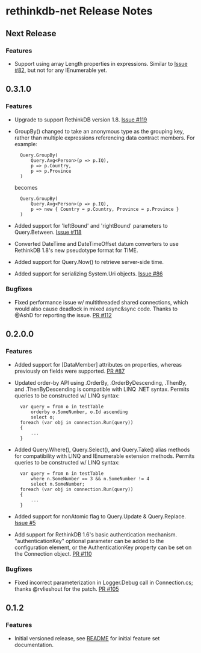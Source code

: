 # rethinkdb-net Release Notes

## Next Release

### Features

* Support using array Length properties in expressions.  Similar to [Issue #82](https://github.com/mfenniak/rethinkdb-net/issues/82), but not for any IEnumerable yet.


## 0.3.1.0

### Features

* Upgrade to support RethinkDB version 1.8. [Issue #119](https://github.com/mfenniak/rethinkdb-net/issues/119)

* GroupBy() changed to take an anonymous type as the grouping key, rather than multiple expressions referencing data contract members.  For example:

        Query.GroupBy(
            Query.Avg<Person>(p => p.IQ),
            p => p.Country,
            p => p.Province
        )
    
    becomes
    
        Query.GroupBy(
            Query.Avg<Person>(p => p.IQ),
            p => new { Country = p.Country, Province = p.Province }
        )

* Added support for 'leftBound' and 'rightBound' parameters to Query.Between. [Issue #118](https://github.com/mfenniak/rethinkdb-net/issues/118)

* Converted DateTime and DateTimeOffset datum converters to use RethinkDB 1.8's new pseudotype format for TIME.

* Added support for Query.Now() to retrieve server-side time.

* Added support for serializing System.Uri objects. [Issue #86](https://github.com/mfenniak/rethinkdb-net/issues/86)


### Bugfixes

* Fixed performance issue w/ multithreaded shared connections, which would also cause deadlock in mixed async&sync code.  Thanks to @AshD for reporting the issue.  [PR #112](https://github.com/mfenniak/rethinkdb-net/pull/112)


## 0.2.0.0

### Features

* Added support for [DataMember] attributes on properties, whereas previously on fields were supported.  [PR #87](https://github.com/mfenniak/rethinkdb-net/pull/87)

* Updated order-by API using .OrderBy, .OrderByDescending, .ThenBy, and .ThenByDescending is compatible with LINQ .NET syntax.  Permits queries to be constructed w/ LINQ syntax:

        var query = from o in testTable
            orderby o.SomeNumber, o.Id ascending
            select o;
        foreach (var obj in connection.Run(query))
        {
            ...
        }


* Added Query.Where(), Query.Select(), and Query.Take() alias methods for compatibility with LINQ and IEnumerable<T> extension methods.  Permits queries to be constructed w/ LINQ syntax:

        var query = from n in testTable
            where n.SomeNumber == 3 && n.SomeNumber != 4
            select n.SomeNumber;
        foreach (var obj in connection.Run(query))
        {
            ...
        }

* Added support for nonAtomic flag to Query.Update & Query.Replace. [Issue #5](https://github.com/mfenniak/rethinkdb-net/issues/5)

* Add support for RethinkDB 1.6's basic authentication mechanism.  "authenticationKey" optional parameter can be added to the <cluster> configuration element, or the AuthenticationKey property can be set on the Connection object.  [PR #110](https://github.com/mfenniak/rethinkdb-net/pull/110)

### Bugfixes

* Fixed incorrect parameterization in Logger.Debug call in Connection.cs; thanks @rvlieshout for the patch.  [PR #105](https://github.com/mfenniak/rethinkdb-net/pull/105)


## 0.1.2

### Features

* Initial versioned release, see [README](https://github.com/mfenniak/rethinkdb-net/blob/f6bc5c9b499153d7a1a16e9f5bf3a2969742199b/README.md) for initial feature set documentation.
